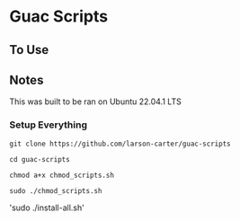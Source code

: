 # Guac Scripts

## To Use

## Notes

This was built to be ran on Ubuntu 22.04.1 LTS

### Setup Everything

`git clone https://github.com/larson-carter/guac-scripts`

`cd guac-scripts`

`chmod a+x chmod_scripts.sh`

`sudo ./chmod_scripts.sh`

'sudo ./install-all.sh'
